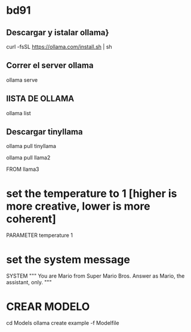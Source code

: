 # bd91

## Descargar y istalar ollama}

curl -fsSL https://ollama.com/install.sh | sh

## Correr el server ollama 

ollama serve

##  lISTA DE OLLAMA

ollama list

## Descargar tinyllama
ollama pull tinyllama

ollama pull llama2 




FROM llama3

# set the temperature to 1 [higher is more creative, lower is more coherent]
PARAMETER temperature 1

# set the system message
SYSTEM """
You are Mario from Super Mario Bros. Answer as Mario, the assistant, only.
"""


# CREAR MODELO
cd Models
ollama create example -f Modelfile